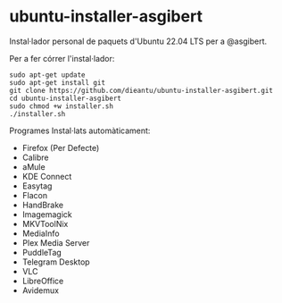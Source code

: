 # ubuntu-installer-asgibert
Instal·lador personal de paquets d'Ubuntu 22.04 LTS per a @asgibert.

Per a fer córrer l'instal·lador:

```
sudo apt-get update
sudo apt-get install git
git clone https://github.com/dieantu/ubuntu-installer-asgibert.git
cd ubuntu-installer-asgibert
sudo chmod +w installer.sh
./installer.sh
```
Programes Instal·lats automàticament:

- Firefox (Per Defecte)
- Calibre
- aMule
- KDE Connect
- Easytag
- Flacon
- HandBrake
- Imagemagick
- MKVToolNix
- MediaInfo
- Plex Media Server
- PuddleTag
- Telegram Desktop
- VLC
- LibreOffice
- Avidemux